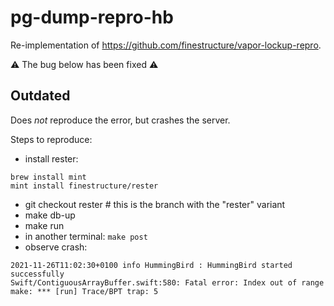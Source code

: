 # pg-dump-repro-hb

Re-implementation of https://github.com/finestructure/vapor-lockup-repro.

⚠️ The bug below has been fixed ⚠️

## Outdated

Does _not_ reproduce the error, but crashes the server.

Steps to reproduce:

- install rester:
```
brew install mint
mint install finestructure/rester
```
- git checkout rester  # this is the branch with the "rester" variant
- make db-up
- make run
- in another terminal: `make post`
- observe crash:
```
2021-11-26T11:02:30+0100 info HummingBird : HummingBird started successfully
Swift/ContiguousArrayBuffer.swift:580: Fatal error: Index out of range
make: *** [run] Trace/BPT trap: 5
```
